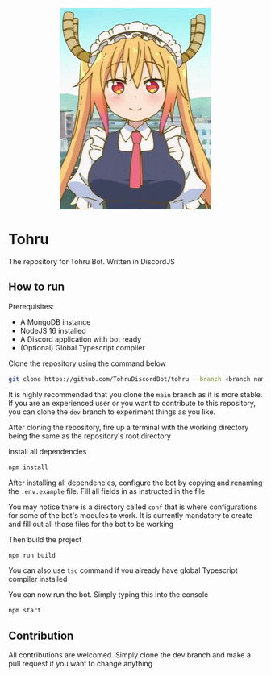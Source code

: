 <p align="center">
  <img src="https://raw.githubusercontent.com/TohruDiscordBot/tohru/dev/assets/Tohru_2.png" />
</p>

# Tohru

The repository for Tohru Bot. Written in DiscordJS

## How to run

Prerequisites:

- A MongoDB instance
- NodeJS 16 installed
- A Discord application with bot ready
- (Optional) Global Typescript compiler

Clone the repository using the command below

```bash
git clone https://github.com/TohruDiscordBot/tohru --branch <branch name>
```

It is highly recommended that you clone the `main` branch as it is more stable.
If you are an experienced user or you want to contribute to this repository, you
can clone the `dev` branch to experiment things as you like.

After cloning the repository, fire up a terminal with the working directory
being the same as the repository's root directory

Install all dependencies

```bash
npm install
```

After installing all dependencies, configure the bot by copying and renaming the
`.env.example` file. Fill all fields in as instructed in the file

You may notice there is a directory called `conf` that is where configurations
for some of the bot's modules to work. It is currently mandatory to create and
fill out all those files for the bot to be working

Then build the project

```bash
npm run build
```

You can also use `tsc` command if you already have global Typescript compiler
installed

You can now run the bot. Simply typing this into the console

```bash
npm start
```

## Contribution

All contributions are welcomed. Simply clone the dev branch and make a pull
request if you want to change anything
